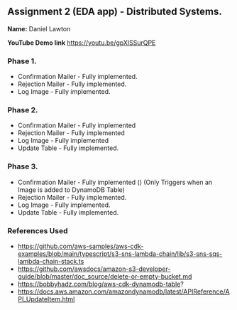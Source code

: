 ## Assignment 2 (EDA app) - Distributed Systems.

__Name:__ Daniel Lawton 

__YouTube Demo link__ https://youtu.be/gpXlSSurQPE



### Phase 1.

+ Confirmation Mailer - Fully implemented.
+ Rejection Mailer - Fully implemented.
+ Log Image -  Fully implemented. 

### Phase 2.

+ Confirmation Mailer - Fully implemented
+ Rejection Mailer - Fully implemented 
+ Log Image - Fully implemented 
+ Update Table -  Fully implemented.

### Phase 3.

+ Confirmation Mailer - Fully implemented () (Only Triggers when an Image is added to DynamoDB Table)
+ Rejection Mailer - Fully implemented.
+ Log Image - Fully implemented.
+ Update Table -  Fully implemented.


### References Used
+ https://github.com/aws-samples/aws-cdk-examples/blob/main/typescript/s3-sns-lambda-chain/lib/s3-sns-sqs-lambda-chain-stack.ts
+ https://github.com/awsdocs/amazon-s3-developer-guide/blob/master/doc_source/delete-or-empty-bucket.md
+ https://bobbyhadz.com/blog/aws-cdk-dynamodb-table?
+ https://docs.aws.amazon.com/amazondynamodb/latest/APIReference/API_UpdateItem.html